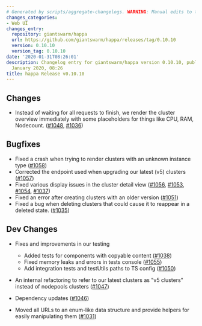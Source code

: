 ```yaml
---
# Generated by scripts/aggregate-changelogs. WARNING: Manual edits to this files will be overwritten.
changes_categories:
- Web UI
changes_entry:
  repository: giantswarm/happa
  url: https://github.com/giantswarm/happa/releases/tag/0.10.10
  version: 0.10.10
  version_tag: 0.10.10
date: '2020-01-31T08:26:01'
description: Changelog entry for giantswarm/happa version 0.10.10, published on 31
  January 2020, 08:26
title: happa Release v0.10.10
---
```


## Changes
- Instead of waiting for all requests to finish, we render the cluster overview 
immediately with some placeholders for things like CPU, RAM, Nodecount. ([#1048](https://github.com/giantswarm/happa/pull/1048), [#1036](https://github.com/giantswarm/happa/pull/1036))

## Bugfixes
- Fixed a crash when trying to render clusters with an unknown
instance type ([#1058](https://github.com/giantswarm/happa/pull/1058))
- Corrected the endpoint used when upgrading our latest (v5) clusters ([#1057](https://github.com/giantswarm/happa/pull/1057))
- Fixed various display issues in the cluster detail view ([#1056](https://github.com/giantswarm/happa/pull/1056), [#1053](https://github.com/giantswarm/happa/pull/1053), [#1054](https://github.com/giantswarm/happa/pull/1054), [#1037](https://github.com/giantswarm/happa/pull/1037))
- Fixed an error after creating clusters with an older version ([#1051](https://github.com/giantswarm/happa/pull/1051))
- Fixed a bug when deleting clusters that could cause it to reappear in a deleted state. ([#1035](https://github.com/giantswarm/happa/pull/1035))

## Dev Changes
- Fixes and improvements in our testing
  - Added tests for components with copyable content ([#1038](https://github.com/giantswarm/happa/pull/1038))
  - Fixed memory leaks and errors in tests console ([#1055](https://github.com/giantswarm/happa/pull/1055))
  - Add integration tests and testUtils paths to TS config ([#1050](https://github.com/giantswarm/happa/pull/1050))

- An internal refactoring to refer to our latest clusters as "v5 clusters" instead of 
nodepools clusters ([#1047](https://github.com/giantswarm/happa/pull/1047))

- Dependency updates ([#1046](https://github.com/giantswarm/happa/pull/1046))
- Moved all URLs to an enum-like data structure and provide helpers for easily manipulating them ([#1031](https://github.com/giantswarm/happa/pull/1031))

